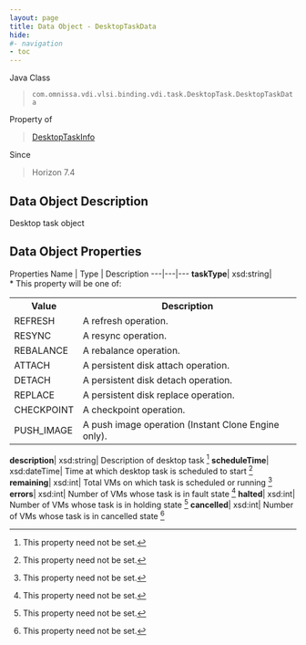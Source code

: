 ```yaml
---
layout: page
title: Data Object - DesktopTaskData
hide:
#- navigation
- toc
---
```






Java Class
> `com.omnissa.vdi.vlsi.binding.vdi.task.DesktopTask.DesktopTaskData`

Property of
> [DesktopTaskInfo](vdi.task.DesktopTask.DesktopTaskInfo.md#field_detail)

Since
> Horizon 7.4


## Data Object Description

Desktop task object

## Data Object Properties
Properties
Name |  Type |  Description
---|---|---
**taskType**|  xsd:string| <br>* This property will be one of:<br><table><tr><th>Value</th><th>Description</th></tr><tr><td>REFRESH</td><td>A refresh operation.</td></tr><tr><td>RESYNC</td><td>A resync operation.</td></tr><tr><td>REBALANCE</td><td>A rebalance operation.</td></tr><tr><td>ATTACH</td><td>A persistent disk attach operation.</td></tr><tr><td>DETACH</td><td>A persistent disk detach operation.</td></tr><tr><td>REPLACE</td><td>A persistent disk replace operation.</td></tr><tr><td>CHECKPOINT</td><td>A checkpoint operation.</td></tr><tr><td>PUSH_IMAGE</td><td>A push image operation (Instant Clone Engine only).</td></tr></table>
**description**|  xsd:string|  Description of desktop task [^1]
**scheduleTime**|  xsd:dateTime|  Time at which desktop task is scheduled to start [^1]
**remaining**|  xsd:int|  Total VMs on which task is scheduled or running [^1]
**errors**|  xsd:int|  Number of VMs whose task is in fault state [^1]
**halted**|  xsd:int|  Number of VMs whose task is in holding state [^1]
**cancelled**|  xsd:int|  Number of VMs whose task is in cancelled state [^1]
 


 


[^1]: This property need not be set.